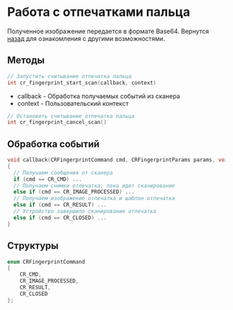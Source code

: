 # Работа с отпечатками пальца

Полученное изображение передается в формате Base64. 
Вернутся [назад](https://percodev.github.io/CRSDK) для ознакомления с другими возможностями.


## Методы

```c++
// Запустить считывание отпечатка пальца
int cr_fingerprint_start_scan(callback, context)
```

* callback - Обработка получаемых событий из сканера
* context - Пользовательский контекст

```c++
// Остановить считывание отпечатка пальца
int cr_fingerprint_cancel_scan()
```

## Обработка событий 

```c++
void callback(CRFingerprintCommand cmd, CRFingerprintParams params, void* context)
{
  // Получаем сообщения от сканера
  if (cmd == CR_CMD) ...
  // Получаем снимки отпечатка, пока идет сканирование
  else if (cmd == CR_IMAGE_PROCESSED) ...
  // Получаем изображение отпечатка и шаблон отпечатка
  else if (cmd == CR_RESULT) ...
  // Устройство завершило сканирование отпечатка
  else if (cmd == CR_CLOSED) ...
}
```

## Структуры

```c++
enum CRFingerprintCommand
{
    CR_CMD,
    CR_IMAGE_PROCESSED,
    CR_RESULT,
    CR_CLOSED
};
```

